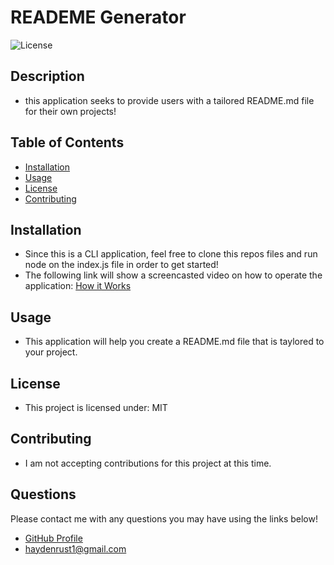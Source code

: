 
  # READEME Generator

  ![License](https://img.shields.io/badge/license-MIT-blue)

  ## Description
  * this application seeks to provide users with a tailored README.md file for their own projects! 

  ## Table of Contents
  * [Installation](#installation)
  * [Usage](#usage)
  * [License](#license)
  * [Contributing](#contributing)
  
  ## Installation
  * Since this is a CLI application, feel free to clone this repos files and run node on the index.js file in order to get started!
  * The following link will show a screencasted video on how to operate the application: [How it Works](https://drive.google.com/file/d/1UGE5kbNbvSrhpRvcxhNr4OhlUyLAKxt3/view)

  ## Usage
  * This application will help you create a README.md file that is taylored to your project.

  ## License
  * This project is licensed under: MIT

  ## Contributing
  * I am not accepting contributions for this project at this time.
  
  ## Questions
  Please contact me with any questions you may have using the links below!
  * [GitHub Profile](https://github.com/haydenrust1)
  * <haydenrust1@gmail.com>
  
